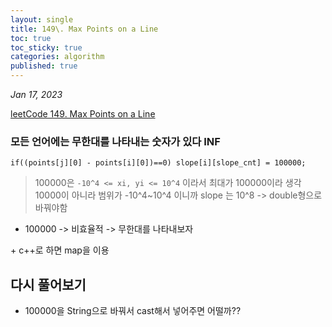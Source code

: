 ```yaml
---
layout: single
title: 149\. Max Points on a Line
toc: true
toc_sticky: true
categories: algorithm
published: true
---
```


*Jan 17, 2023*

[leetCode 149. Max Points on a Line](https://leetcode.com/problems/max-points-on-a-line/submissions/879806134/)

### 모든 언어에는 무한대를 나타내는 숫자가 있다 INF
```
if((points[j][0] - points[i][0])==0) slope[i][slope_cnt] = 100000;
```
> 100000은 ```-10^4 <= xi, yi <= 10^4``` 이라서 최대가 100000이라 생각<br/>
> 10000이 아니라 범위가 -10^4~10^4 이니까 slope 는 10^8 -> double형으로 바꿔야함<br/>
* 100000 -> 비효율적 -> 무한대를 나타내보자

\+ c++로 하면 map을 이용<br/>

## 다시 풀어보기 
* 100000을 String으로 바꿔서 cast해서 넣어주면 어떨까??
